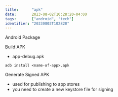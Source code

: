```yaml
---
title:      "apk"
date:       2023-08-02T10:28:20-04:00
tags:       ["android", "tech"]
identifier: "20230802T102820"
---
```


Android Package

Build APK
- app-debug.apk

`adb install <name-of-app>.apk`

Generate Signed APK
- used for publishing to app stores
- you need to create a new keystore file for signing
